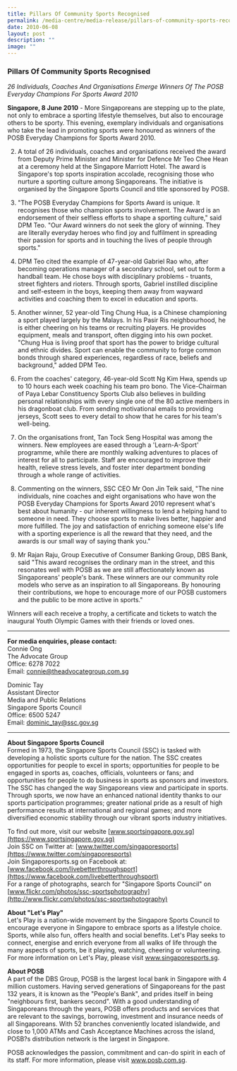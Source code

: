 ```yaml
---
title: Pillars Of Community Sports Recognised
permalink: /media-centre/media-release/pillars-of-community-sports-recognised/
date: 2010-06-08
layout: post
description: ""
image: ""
---
```

### **Pillars Of Community Sports Recognised**

_26 Individuals, Coaches And Organisations Emerge Winners Of The POSB Everyday Champions For Sports Award 2010_

**Singapore, 8 June 2010** - More Singaporeans are stepping up to the plate, not only to embrace a sporting lifestyle themselves, but also to encourage others to be sporty. This evening, exemplary individuals and organisations who take the lead in promoting sports were honoured as winners of the POSB Everyday Champions for Sports Award 2010.

2. A total of 26 individuals, coaches and organisations received the award from Deputy Prime Minister and Minister for Defence Mr Teo Chee Hean at a ceremony held at the Singapore Marriott Hotel. The award is Singapore's top sports inspiration accolade, recognising those who nurture a sporting culture among Singaporeans. The initiative is organised by the Singapore Sports Council and title sponsored by POSB.

3. "The POSB Everyday Champions for Sports Award is unique. It recognises those who champion sports involvement. The Award is an endorsement of their selfless efforts to shape a sporting culture," said DPM Teo. "Our Award winners do not seek the glory of winning. They are literally everyday heroes who find joy and fulfilment in spreading their passion for sports and in touching the lives of people through sports."

4. DPM Teo cited the example of 47-year-old Gabriel Rao who, after becoming operations manager of a secondary school, set out to form a handball team. He chose boys with disciplinary problems - truants, street fighters and rioters. Through sports, Gabriel instilled discipline and self-esteem in the boys, keeping them away from wayward activities and coaching them to excel in education and sports.

5. Another winner, 52 year-old Ting Chung Hua, is a Chinese championing a sport played largely by the Malays. In his Pasir Ris neighbourhood, he is either cheering on his teams or recruiting players. He provides equipment, meals and transport, often digging into his own pocket. "Chung Hua is living proof that sport has the power to bridge cultural and ethnic divides. Sport can enable the community to forge common bonds through shared experiences, regardless of race, beliefs and background," added DPM Teo.

6. From the coaches' category, 46-year-old Scott Ng Kim Hwa, spends up to 10 hours each week coaching his team pro bono. The Vice-Chairman of Paya Lebar Constituency Sports Club also believes in building personal relationships with every single one of the 80 active members in his dragonboat club. From sending motivational emails to providing jerseys, Scott sees to every detail to show that he cares for his team's well-being.

7. On the organisations front, Tan Tock Seng Hospital was among the winners. New employees are eased through a 'Learn-A-Sport' programme, while there are monthly walking adventures to places of interest for all to participate. Staff are encouraged to improve their health, relieve stress levels, and foster inter department bonding through a whole range of activities.

8. Commenting on the winners, SSC CEO Mr Oon Jin Teik said, "The nine individuals, nine coaches and eight organisations who have won the POSB Everyday Champions for Sports Award 2010 represent what's best about humanity - our inherent willingness to lend a helping hand to someone in need. They choose sports to make lives better, happier and more fulfilled. The joy and satisfaction of enriching someone else's life with a sporting experience is all the reward that they need, and the awards is our small way of saying thank you."

9. Mr Rajan Raju, Group Executive of Consumer Banking Group, DBS Bank, said "This award recognises the ordinary man in the street, and this resonates well with POSB as we are still affectionately known as Singaporeans' people's bank. These winners are our community role models who serve as an inspiration to all Singaporeans. By honouring their contributions, we hope to encourage more of our POSB customers and the public to be more active in sports."

Winners will each receive a trophy, a certificate and tickets to watch the inaugural Youth Olympic Games with their friends or loved ones.

---

**For media enquiries, please contact:**
<br>
Connie Ong<br>
The Advocate Group<br>
Office: 6278 7022<br>
Email: [connie@theadvocategroup.com.sg](mailto:connie@theadvocategroup.com.sg)

Dominic Tay<br>
Assistant Director<br>
Media and Public Relations<br>
Singapore Sports Council<br>
Office: 6500 5247<br>
Email: [dominic_tay@ssc.gov.sg](mailto:dominic_tay@ssc.gov.sg)

---

**About Singapore Sports Council**<br>
Formed in 1973, the Singapore Sports Council (SSC) is tasked with developing a holistic sports culture for the nation. The SSC creates opportunities for people to excel in sports; opportunities for people to be engaged in sports as, coaches, officials, volunteers or fans; and opportunities for people to do business in sports as sponsors and investors. The SSC has changed the way Singaporeans view and participate in sports. Through sports, we now have an enhanced national identity thanks to our sports participation programmes; greater national pride as a result of high performance results at international and regional games; and more diversified economic stability through our vibrant sports industry initiatives.

To find out more, visit our website [www.sportsingapore.gov.sg](https://www.sportsingapore.gov.sg)<br>
Join SSC on Twitter at: [www.twitter.com/singaporesports](https://www.twitter.com/singaporesports)<br>
Join Singaporesports.sg on Facebook at: [www.facebook.com/livebetterthroughsport](https://www.facebook.com/livebetterthroughsport)<br>
For a range of photographs, search for "Singapore Sports Council" on [www.flickr.com/photos/ssc-sportsphotography](http://www.flickr.com/photos/ssc-sportsphotography)

**About "Let's Play"**<br>
Let's Play is a nation-wide movement by the Singapore Sports Council to encourage everyone in Singapore to embrace sports as a lifestyle choice. Sports, while also fun, offers health and social benefits. Let's Play seeks to connect, energise and enrich everyone from all walks of life through the many aspects of sports, be it playing, watching, cheering or volunteering. For more information on Let's Play, please visit www.singaporesports.sg.

**About POSB**<br>
A part of the DBS Group, POSB is the largest local bank in Singapore with 4 million customers. Having served generations of Singaporeans for the past 132 years, it is known as the "People's Bank", and prides itself in being "neighbours first, bankers second".
With a good understanding of Singaporeans through the years, POSB offers products and services that are relevant to the savings, borrowing, investment and insurance needs of all Singaporeans. With 52 branches conveniently located islandwide, and close to 1,000 ATMs and Cash Acceptance Machines across the island, POSB?s distribution network is the largest in Singapore.

POSB acknowledges the passion, commitment and can-do spirit in each of its staff. For more information, please visit www.posb.com.sg.